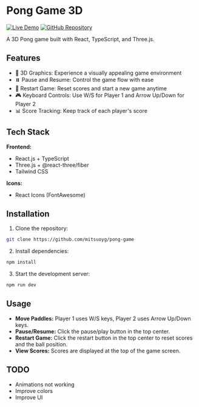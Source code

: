 # Pong Game 3D

[![Live Demo](https://img.shields.io/badge/Live_Demo-000?style=for-the-badge)](https://mitsuo-pong-game.vercel.app/)
[![GitHub Repository](https://img.shields.io/badge/GitHub-181717?style=for-the-badge&logo=github)](https://github.com/mitsuoyg/pong-game)

A 3D Pong game built with React, TypeScript, and Three.js.

## Features

- 🏓 3D Graphics: Experience a visually appealing game environment
- ⏸️ Pause and Resume: Control the game flow with ease
- 🔄 Restart Game: Reset scores and start a new game anytime
- 🎮 Keyboard Controls: Use W/S for Player 1 and Arrow Up/Down for Player 2
- 📊 Score Tracking: Keep track of each player's score

## Tech Stack

**Frontend:**

- React.js + TypeScript
- Three.js + @react-three/fiber
- Tailwind CSS

**Icons:**

- React Icons (FontAwesome)

## Installation

1. Clone the repository:

```bash
git clone https://github.com/mitsuoyg/pong-game
```

2. Install dependencies:

```bash
npm install
```

3. Start the development server:

```bash
npm run dev
```

## Usage

- **Move Paddles:** Player 1 uses W/S keys, Player 2 uses Arrow Up/Down keys.
- **Pause/Resume:** Click the pause/play button in the top center.
- **Restart Game:** Click the restart button in the top center to reset scores and the ball position.
- **View Scores:** Scores are displayed at the top of the game screen.

## TODO

- Animations not working
- Improve colors
- Improve UI
